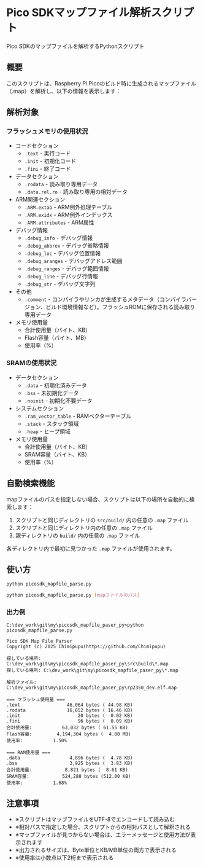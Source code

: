 # Pico SDKマップファイル解析スクリプト

Pico SDKのマップファイルを解析するPythonスクリプト

## 概要

このスクリプトは、Raspberry Pi Picoのビルド時に生成されるマップファイル（.map）を解析し、以下の情報を表示します：

## 解析対象

### フラッシュメモリの使用状況

- コードセクション
  - `.text` - 実行コード
  - `.init` - 初期化コード
  - `.fini` - 終了コード
- データセクション
  - `.rodata` - 読み取り専用データ
  - `.data.rel.ro` - 読み取り専用の相対データ
- ARM関連セクション
  - `.ARM.extab` - ARM例外処理テーブル
  - `.ARM.exidx` - ARM例外インデックス
  - `.ARM.attributes` - ARM属性
- デバッグ情報
  - `.debug_info` - デバッグ情報
  - `.debug_abbrev` - デバッグ省略情報
  - `.debug_loc` - デバッグ位置情報
  - `.debug_aranges` - デバッグアドレス範囲
  - `.debug_ranges` - デバッグ範囲情報
  - `.debug_line` - デバッグ行情報
  - `.debug_str` - デバッグ文字列
- その他
  - `.comment` - コンパイラやリンカが生成するメタデータ（コンパイラバージョン、ビルド環境情報など）。フラッシュROMに保存される読み取り専用データ
- メモリ使用量
  - 合計使用量（バイト、KB）
  - Flash容量（バイト、MB）
  - 使用率（%）

### SRAMの使用状況
- データセクション
  - `.data` - 初期化済みデータ
  - `.bss` - 未初期化データ
  - `.noinit` - 初期化不要データ
- システムセクション
  - `.ram_vector_table` - RAMベクターテーブル
  - `.stack` - スタック領域
  - `.heap` - ヒープ領域
- メモリ使用量
  - 合計使用量（バイト、KB）
  - SRAM容量（バイト、KB）
  - 使用率（%）

## 自動検索機能

mapファイルのパスを指定しない場合、スクリプトは以下の場所を自動的に検索します：

1. スクリプトと同じディレクトリの `src/build/` 内の任意の `.map` ファイル
2. スクリプトと同じディレクトリ内の任意の `.map` ファイル
3. 親ディレクトリの `build/` 内の任意の `.map` ファイル

各ディレクトリ内で最初に見つかった `.map` ファイルが使用されます。

## 使い方

```bash
python picosdk_mapfile_parse.py
```

```bash
python picosdk_mapfile_parse.py [mapファイルのパス]
```

### 出力例

```shell
C:\dev_work\git\my\picosdk_mapfile_paser_py>python picosdk_mapfile_parse.py

Pico SDK Map File Parser
Copyright (c) 2025 Chimipupu(https://github.com/Chimipupu)

探している場所: C:\dev_work\git\my\picosdk_mapfile_paser_py\src\build\*.map
探している場所: C:\dev_work\git\my\picosdk_mapfile_paser_py\*.map

解析ファイル: C:\dev_work\git\my\picosdk_mapfile_paser_py\rp2350_dev.elf.map

=== フラッシュ使用量 ===
.text                 46,064 bytes ( 44.98 KB)
.rodata               16,852 bytes ( 16.46 KB)
.init                     20 bytes (  0.02 KB)
.fini                     96 bytes (  0.09 KB)
合計使用量:           63,032 bytes ( 61.55 KB)
Flash容量:         4,194,304 bytes (  4.00 MB)
使用率:           1.50%

=== RAM使用量 ===
.data                  4,896 bytes (  4.78 KB)
.bss                   3,925 bytes (  3.83 KB)
合計使用量:            8,821 bytes (  8.61 KB)
SRAM容量:            524,288 bytes (512.00 KB)
使用率:           1.68%
```

## 注意事項

- ※スクリプトはマップファイルをUTF-8でエンコードして読み込む
- ※相対パスで指定した場合、スクリプトからの相対パスとして解釈される
- ※マップファイルが見つからない場合は、エラーメッセージと使用方法が表示されます
- ※出力されるサイズは、Byte単位とKB/MB単位の両方で表示される
- ※使用率は小数点以下2桁まで表示される
